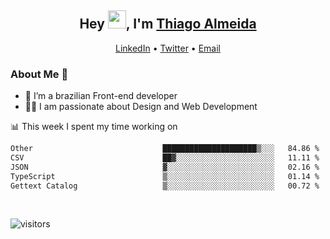 

<h2 align="center">Hey <img src="https://github.com/TheDudeThatCode/TheDudeThatCode/blob/master/Assets/Hi.gif" width="29">, I'm <a href="https://www.linkedin.com/in/thiago-almeida-69785569/">Thiago Almeida</a></h2>
<p align="center">
  <a href="https://www.linkedin.com/in/thiago-almeida-69785569/">LinkedIn</a> •
  <a href="https://twitter.com/thiagoloal">Twitter</a> •
  <a href="mailto:thiagoloal@gmail.com">Email</a>
</p>

### About Me 🚀
- 🌱  I’m a brazilian Front-end developer</br>
- 👨‍💻  I am passionate about Design and Web Development</br>

<!-- ![Thiago Almeida github stats](https://github-readme-stats.vercel.app/api?username=thiagoloal&show_icons=true&hide_border=true)&nbsp;&nbsp; -->

📊 This week I spent my time working on
<!--START_SECTION:waka-->

```txt
Other                             █████████████████████▒░░░   84.86 %
CSV                               ██▓░░░░░░░░░░░░░░░░░░░░░░   11.11 %
JSON                              ▓░░░░░░░░░░░░░░░░░░░░░░░░   02.16 %
TypeScript                        ▒░░░░░░░░░░░░░░░░░░░░░░░░   01.14 %
Gettext Catalog                   ▒░░░░░░░░░░░░░░░░░░░░░░░░   00.72 %
```

<!--END_SECTION:waka-->

<br />

![visitors](https://visitor-badge.laobi.icu/badge?page_id=thiagoloal.thiagoloal)
